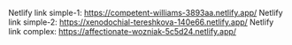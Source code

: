 Netlify link simple-1: https://competent-williams-3893aa.netlify.app/
Netlify link simple-2: https://xenodochial-tereshkova-140e66.netlify.app/
Netlify link complex: https://affectionate-wozniak-5c5d24.netlify.app/
